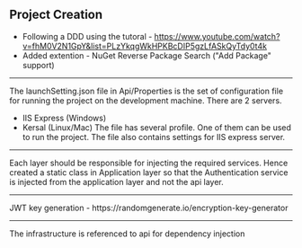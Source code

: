 ## Project Creation

- Following a DDD using the tutoral - https://www.youtube.com/watch?v=fhM0V2N1GpY&list=PLzYkqgWkHPKBcDIP5gzLfASkQyTdy0t4k
- Added extention - NuGet Reverse Package Search ("Add Package" support)

<hr>

The launchSetting.json file in Api/Properties is the set of configuration file for running the project on the development machine. There are 2 servers.
- IIS Express (Windows)
- Kersal (Linux/Mac)
The file has several profile. One of them can be used to run the project. The file also contains settings for IIS express server.

<hr>

Each layer should be responsible for injecting the required services. Hence created a static class in Application layer so that the Authentication service is injected from the application layer and not the api layer. 

<hr>
JWT key generation - https://randomgenerate.io/encryption-key-generator

<hr>
The infrastructure is referenced to api for dependency injection